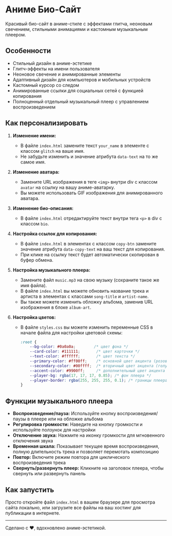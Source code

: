# Аниме Био-Сайт

Красивый био-сайт в аниме-стиле с эффектами глитча, неоновым свечением, стильными анимациями и кастомным музыкальным плеером.

## Особенности

- Стильный дизайн в аниме-эстетике
- Глитч-эффекты на имени пользователя
- Неоновое свечение и анимированные элементы
- Адаптивный дизайн для компьютеров и мобильных устройств
- Кастомный курсор со следом
- Анимированные ссылки для социальных сетей с функцией копирования
- Полноценный отдельный музыкальный плеер с управлением воспроизведением

## Как персонализировать

1. **Изменение имени:**
   - В файле `index.html` замените текст `your_name` в элементе с классом `glitch` на ваше имя.
   - Не забудьте изменить и значение атрибута `data-text` на то же самое имя.

2. **Изменение аватара:**
   - Замените URL изображения в теге `<img>` внутри div с классом `avatar` на ссылку на вашу аниме-аватарку.
   - Вы можете использовать GIF изображения для анимированного аватара.

3. **Изменение био-описания:**
   - В файле `index.html` отредактируйте текст внутри тега `<p>` в div с классом `bio`.

4. **Настройка ссылок для копирования:**
   - В файле `index.html` в элементах с классом `copy-btn` замените значение атрибута `data-copy-text` на ваш текст для копирования.
   - При клике на ссылку текст будет автоматически скопирован в буфер обмена.

5. **Настройка музыкального плеера:**
   - Замените файл `music.mp3` на свою музыку (сохраните такое же имя файла).
   - В файле `index.html` вы можете обновить название трека и артиста в элементах с классами `song-title` и `artist-name`.
   - Вы также можете изменить обложку альбома, заменив URL изображения в блоке `album-art`.

6. **Настройка цветов:**
   - В файле `styles.css` вы можете изменить переменные CSS в начале файла для настройки цветовой схемы:
     ```css
     :root {
         --bg-color: #0a0a0a;        /* цвет фона */
         --card-color: #111111;       /* цвет карточки */
         --text-color: #ffffff;       /* цвет текста */
         --primary-color: #ff00ff;    /* основной цвет акцента (розовый) */
         --secondary-color: #00ffff;  /* вторичный цвет акцента (голубой) */
         --accent-color: #9900ff;     /* дополнительный цвет акцента */
         --player-bg: rgba(17, 17, 17, 0.85); /* фон плеера */
         --player-border: rgba(255, 255, 255, 0.1); /* границы плеера */
     }
     ```

## Функции музыкального плеера

- **Воспроизведение/пауза:** Используйте кнопку воспроизведения/паузы в плеере или на обложке альбома
- **Регулировка громкости:** Наведите на кнопку громкости и используйте ползунок для настройки
- **Отключение звука:** Нажмите на иконку громкости для мгновенного отключения звука
- **Временная шкала:** Показывает текущее время воспроизведения, полную длительность трека и позволяет перемотать композицию
- **Повтор:** Включите режим повтора для циклического воспроизведения трека
- **Свернуть/развернуть плеер:** Кликните на заголовок плеера, чтобы свернуть или развернуть панель

## Как запустить

Просто откройте файл `index.html` в вашем браузере для просмотра сайта локально, или загрузите все файлы на ваш хостинг для публикации в интернете.

---

Сделано с ❤️, вдохновлено аниме-эстетикой. 